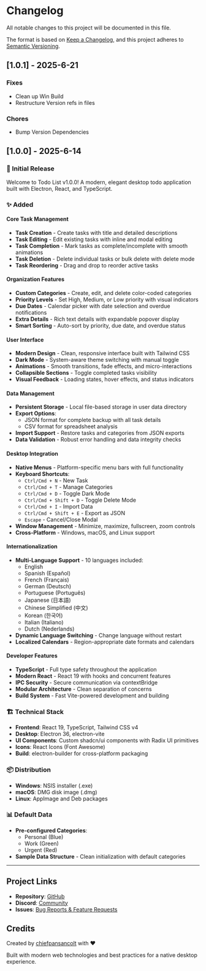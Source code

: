 # Changelog

All notable changes to this project will be documented in this file.

The format is based on [Keep a Changelog](https://keepachangelog.com/en/1.0.0/),
and this project adheres to [Semantic Versioning](https://semver.org/spec/v2.0.0.html).

## [1.0.1] - 2025-6-21

### Fixes

- Clean up Win Build
- Restructure Version refs in files

### Chores

- Bump Version Dependencies

## [1.0.0] - 2025-6-14

### 🎉 Initial Release

Welcome to Todo List v1.0.0! A modern, elegant desktop todo application built with Electron, React, and TypeScript.

### ✨ Added

#### Core Task Management

- **Task Creation** - Create tasks with title and detailed descriptions
- **Task Editing** - Edit existing tasks with inline and modal editing
- **Task Completion** - Mark tasks as complete/incomplete with smooth animations
- **Task Deletion** - Delete individual tasks or bulk delete with delete mode
- **Task Reordering** - Drag and drop to reorder active tasks

#### Organization Features

- **Custom Categories** - Create, edit, and delete color-coded categories
- **Priority Levels** - Set High, Medium, or Low priority with visual indicators
- **Due Dates** - Calendar picker with date selection and overdue notifications
- **Extra Details** - Rich text details with expandable popover display
- **Smart Sorting** - Auto-sort by priority, due date, and overdue status

#### User Interface

- **Modern Design** - Clean, responsive interface built with Tailwind CSS
- **Dark Mode** - System-aware theme switching with manual toggle
- **Animations** - Smooth transitions, fade effects, and micro-interactions
- **Collapsible Sections** - Toggle completed tasks visibility
- **Visual Feedback** - Loading states, hover effects, and status indicators

#### Data Management

- **Persistent Storage** - Local file-based storage in user data directory
- **Export Options**:
  - JSON format for complete backup with all task details
  - CSV format for spreadsheet analysis
- **Import Support** - Restore tasks and categories from JSON exports
- **Data Validation** - Robust error handling and data integrity checks

#### Desktop Integration

- **Native Menus** - Platform-specific menu bars with full functionality
- **Keyboard Shortcuts**:
  - `Ctrl/Cmd + N` - New Task
  - `Ctrl/Cmd + T` - Manage Categories
  - `Ctrl/Cmd + D` - Toggle Dark Mode
  - `Ctrl/Cmd + Shift + D` - Toggle Delete Mode
  - `Ctrl/Cmd + I` - Import Data
  - `Ctrl/Cmd + Shift + E` - Export as JSON
  - `Escape` - Cancel/Close Modal
- **Window Management** - Minimize, maximize, fullscreen, zoom controls
- **Cross-Platform** - Windows, macOS, and Linux support

#### Internationalization

- **Multi-Language Support** - 10 languages included:
  - English
  - Spanish (Español)
  - French (Français)
  - German (Deutsch)
  - Portuguese (Português)
  - Japanese (日本語)
  - Chinese Simplified (中文)
  - Korean (한국어)
  - Italian (Italiano)
  - Dutch (Nederlands)
- **Dynamic Language Switching** - Change language without restart
- **Localized Calendars** - Region-appropriate date formats and calendars

#### Developer Features

- **TypeScript** - Full type safety throughout the application
- **Modern React** - React 19 with hooks and concurrent features
- **IPC Security** - Secure communication via contextBridge
- **Modular Architecture** - Clean separation of concerns
- **Build System** - Fast Vite-powered development and building

### 🏗️ Technical Stack

- **Frontend**: React 19, TypeScript, Tailwind CSS v4
- **Desktop**: Electron 36, electron-vite
- **UI Components**: Custom shadcn/ui components with Radix UI primitives
- **Icons**: React Icons (Font Awesome)
- **Build**: electron-builder for cross-platform packaging

### 📦 Distribution

- **Windows**: NSIS installer (.exe)
- **macOS**: DMG disk image (.dmg)
- **Linux**: AppImage and Deb packages

### 📊 Default Data

- **Pre-configured Categories**:
  - Personal (Blue)
  - Work (Green)
  - Urgent (Red)
- **Sample Data Structure** - Clean initialization with default categories

---

## Project Links

- **Repository**: [GitHub](https://github.com/chiefpansancolt/todo-list-app)
- **Discord**: [Community](https://discord.gg/chiefpansancolt)
- **Issues**: [Bug Reports & Feature Requests](https://github.com/chiefpansancolt/todo-list-app/issues)

## Credits

Created by [chiefpansancolt](https://chiefpansancolt.dev) with ❤️

Built with modern web technologies and best practices for a native desktop experience.
